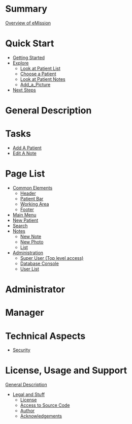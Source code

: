 # Summary

[Overview of eMission]()
# Quick Start
 - [Getting Started](GetStarted.md)
 - [Explore]() 
    - [Look at Patient List]()
    - [Choose a Patient]()
    - [Look at Patient Notes]()
    - [Add_a_Picture]()
 - [Next Steps]()
# General Description
# Tasks
- [Add A Patient](AddPatient.md)
- [Edit A Note](NoteEdit.md)
# Page List
- [Common Elements](Layout.md)
  - [Header](Header.md)
  - [Patient Bar](PatientBar.md)
  - [Working Area](Working.md)
  - [Footer](Footer.md)
- [Main Menu](MainMenu.md)
- [New Patient](PatientNew.md)
- [Search](SearchList.md)
- [Notes]()
  - [New Note]()
  - [New Photo]()
  - [List](NoteList.md)
- [Administration](Administration.md)
  - [Super User (Top level access)](SuperUser.md)
  - [Database Console](Fauxton.md)
  - [User List](UserList.md)
# Administrator
# Manager
# Technical Aspects
- [Security](Security.md)
# License, Usage and Support
[General Description]()
- [Legal and Stuff]()
   - [License]()
   - [Access to Source Code]()
   - [Author]()
   - [Acknowledgements]()
   

